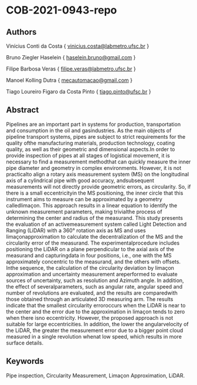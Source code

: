 # COB-2021-0943-repo

## Authors
Vinícius Conti da Costa { vinicius.costa@labmetro.ufsc.br }

Bruno Ziegler Haselein { haselein.bruno@gmail.com }

Filipe Barbosa Veras { filipe.veras@labmetro.ufsc.br }

Manoel Kolling Dutra { mecautomacao@gmail.com }

Tiago Loureiro Figaro da Costa Pinto { tiago.pinto@ufsc.br }

## Abstract

Pipelines are an important part in systems for production, transportation and consumption in the oil and gasindustries.  As the main objects of pipeline transport systems, pipes are subject to strict requirements for the quality ofthe manufacturing materials, production technology, coating quality, as well as their geometric and dimensional aspects.In order to provide inspection of pipes at all stages of logistical movement, it is necessary to find a measurement methodthat can quickly measure the inner pipe diameter and geometry in complex environments.  However, it is not practicalto align a rotary axis measurement system (MS) on the longitudinal axis of a cylindrical pipe with good accuracy, andsubsequent measurements will not directly provide geometric errors, as circularity.  So, if there is a small eccentricityin the MS positioning, the inner circle that this instrument aims to measure can be approximated by a geometry calledlimaçon.  This approach results in a linear equation to identify the unknown measurement parameters, making trivialthe  process  of  determining  the  center  and  radius  of  the  measurand.   This  study  presents  the  evaluation  of  an  activemeasurement system called Light Detection and Ranging (LiDAR) with a 360° rotation axis as MS and uses limaçonapproximation to calculate the decentralization of the MS and the circularity error of the measurand.  The experimentalprocedure includes positioning the LiDAR on a plane perpendicular to the axial axis of the measurand and capturingdata in four positions, i.e., one with the MS approximately concentric to the measurand, and the others with offsets.  Inthe sequence,  the calculation of the circularity deviation by limaçon approximation and uncertainty measurement areperformed to evaluate sources of uncertainty, such as resolution and Azimuth angle.  In addition, the effect of severalparameters, such as angular rate, angular speed and number of revolutions are evaluated, and the results are comparedwith those obtained through an articulated 3D measuring arm.  The results indicate that the smallest circularity erroroccurs when the LiDAR is near to the center and the error due to the approximation in limaçon tends to zero when there isno eccentricity. However, the proposed approach is not suitable for large eccentricities. In addition, the lower the angularvelocity of the LiDAR, the greater the measurement error due to a bigger point cloud measured in a single revolution whenat low speed, which results in more surface details.

## Keywords

Pipe inspection, Circularity Measurement, Limaçon Approximation, LiDAR.
